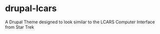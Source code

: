 # drupal-lcars
A Drupal Theme designed to look similar to the LCARS Computer Interface from Star Trek
